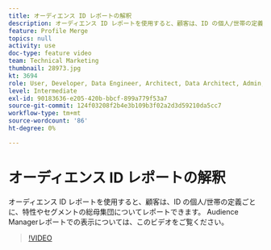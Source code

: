 ```yaml
---
title: オーディエンス ID レポートの解釈
description: オーディエンス ID レポートを使用すると、顧客は、ID の個人/世帯の定義ごとに、特性やセグメントの総母集団についてレポートできます。 Audience Managerレポートでの表示については、このビデオをご覧ください。
feature: Profile Merge
topics: null
activity: use
doc-type: feature video
team: Technical Marketing
thumbnail: 28973.jpg
kt: 3694
role: User, Developer, Data Engineer, Architect, Data Architect, Admin, Leader
level: Intermediate
exl-id: 90183636-e205-420b-bbcf-899a779f53a7
source-git-commit: 124f03208f2b4e3b109b3f02a2d3d59210da5cc7
workflow-type: tm+mt
source-wordcount: '86'
ht-degree: 0%

---
```


# オーディエンス ID レポートの解釈

オーディエンス ID レポートを使用すると、顧客は、ID の個人/世帯の定義ごとに、特性やセグメントの総母集団についてレポートできます。 Audience Managerレポートでの表示については、このビデオをご覧ください。

>[!VIDEO](https://video.tv.adobe.com/v/32579/?quality=12&captions=jpn)

